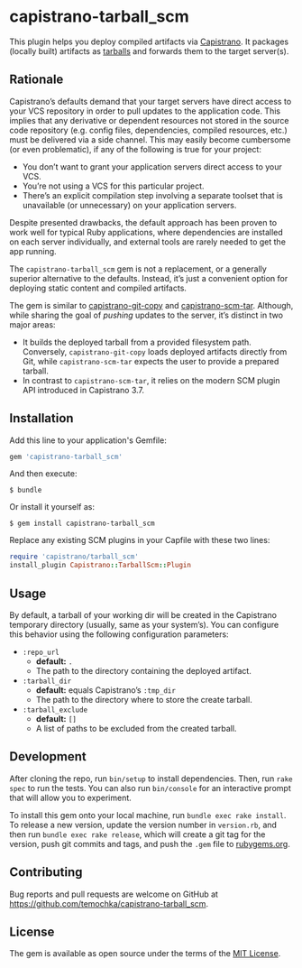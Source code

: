 # capistrano-tarball_scm

This plugin helps you deploy compiled artifacts via [Capistrano](http://capistranorb.com). It packages (locally built) artifacts as [tarballs](https://en.wikipedia.org/wiki/Tar_(computing)) and forwards them to the target server(s).

## Rationale

Capistrano’s defaults demand that your target servers have direct access to your VCS repository in order to pull updates to the application code. This implies that any derivative or dependent resources not stored in the source code repository (e.g. config files, dependencies, compiled resources, etc.) must be delivered via a side channel. This may easily become cumbersome (or even problematic), if any of the following is true for your project:

* You don’t want to grant your application servers direct access to your VCS.
* You’re not using a VCS for this particular project.
* There’s an explicit compilation step involving a separate toolset that is unavailable (or unnecessary) on your application servers.

Despite presented drawbacks, the default approach has been proven to work well for typical Ruby applications, where dependencies are installed on each server individually, and external tools are rarely needed to get the app running.

The `capistrano-tarball_scm` gem is not a replacement, or a generally superior alternative to the defaults. Instead, it’s just a convenient option for deploying static content and compiled artifacts.

The gem is similar to [capistrano-git-copy](https://github.com/ydkn/capistrano-git-copy) and [capistrano-scm-tar](https://github.com/ziguzagu/capistrano-scm-tar). Although, while sharing the goal of *pushing* updates to the server, it’s distinct in two major areas:

* It builds the deployed tarball from a provided filesystem path. Conversely, `capistrano-git-copy` loads deployed artifacts directly from Git, while `capistrano-scm-tar` expects the user to provide a prepared tarball.
* In contrast to `capistrano-scm-tar`, it relies on the modern SCM plugin API introduced in Capistrano 3.7.

## Installation

Add this line to your application's Gemfile:

```ruby
gem 'capistrano-tarball_scm'
```

And then execute:

    $ bundle

Or install it yourself as:

    $ gem install capistrano-tarball_scm

Replace any existing SCM plugins in your Capfile with these two lines:

```ruby
require 'capistrano/tarball_scm'
install_plugin Capistrano::TarballScm::Plugin
```

## Usage

By default, a tarball of your working dir will be created in the Capistrano temporary directory (usually, same as your system’s). You can configure this behavior using the following configuration parameters:

* `:repo_url`
  * **default:** `.`
  * The path to the directory containing the deployed artifact.
* `:tarball_dir`
  * **default:** equals Capistrano’s `:tmp_dir`
  * The path to the directory where to store the create tarball.
* `:tarball_exclude`
  * **default:** `[]`
  * A list of paths to be excluded from the created tarball.

## Development

After cloning the repo, run `bin/setup` to install dependencies. Then, run `rake spec` to run the tests. You can also run `bin/console` for an interactive prompt that will allow you to experiment.

To install this gem onto your local machine, run `bundle exec rake install`. To release a new version, update the version number in `version.rb`, and then run `bundle exec rake release`, which will create a git tag for the version, push git commits and tags, and push the `.gem` file to [rubygems.org](https://rubygems.org).

## Contributing

Bug reports and pull requests are welcome on GitHub at https://github.com/temochka/capistrano-tarball_scm.


## License

The gem is available as open source under the terms of the [MIT License](http://opensource.org/licenses/MIT).
